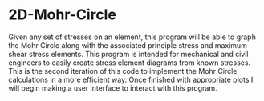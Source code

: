 # 2D-Mohr-Circle
Given any set of stresses on an element, this program will be able to graph the Mohr Circle along with the associated principle stress and maximum shear stress elements. This program is intended for mechanical and civil engineers to easily create stress element diagrams from known stresses. This is the second iteration of this code to implement the Mohr Circle calculations in a more efficient way. Once finished with appropriate plots I will  begin making a user interface to interact with this program.
